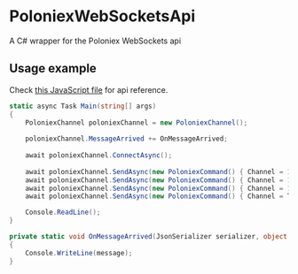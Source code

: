 # PoloniexWebSocketsApi
A C# wrapper for the Poloniex WebSockets api

## Usage example

Check [this JavaScript file](https://poloniex.com/js/plx_exchage.js?v=060617) for api reference.

```csharp
static async Task Main(string[] args)
{
    PoloniexChannel poloniexChannel = new PoloniexChannel();
    
    poloniexChannel.MessageArrived += OnMessageArrived;
    
    await poloniexChannel.ConnectAsync();
    
    await poloniexChannel.SendAsync(new PoloniexCommand() { Channel = 1001, Command = PoloniexCommandType.Subscribe });
    await poloniexChannel.SendAsync(new PoloniexCommand() { Channel = 1002, Command = PoloniexCommandType.Subscribe });
    await poloniexChannel.SendAsync(new PoloniexCommand() { Channel = 1003, Command = PoloniexCommandType.Subscribe });
    await poloniexChannel.SendAsync(new PoloniexCommand() { Channel = TickerSymbol.BTC_XMR, Command = PoloniexCommandType.Subscribe });

    Console.ReadLine();
}

private static void OnMessageArrived(JsonSerializer serializer, object message)
{
    Console.WriteLine(message);
}
```
